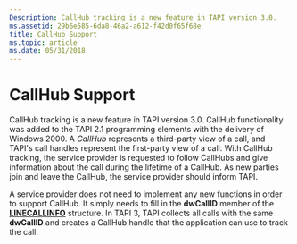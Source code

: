 ```yaml
---
Description: CallHub tracking is a new feature in TAPI version 3.0.
ms.assetid: 29b6e585-6da8-46a2-a612-f42d0f65f68e
title: CallHub Support
ms.topic: article
ms.date: 05/31/2018
---
```


# CallHub Support

CallHub tracking is a new feature in TAPI version 3.0. CallHub functionality was added to the TAPI 2.1 programming elements with the delivery of Windows 2000. A *CallHub* represents a third-party view of a call, and TAPI's call handles represent the first-party view of a call. With CallHub tracking, the service provider is requested to follow CallHubs and give information about the call during the lifetime of a CallHub. As new parties join and leave the CallHub, the service provider should inform TAPI.

A service provider does not need to implement any new functions in order to support CallHub. It simply needs to fill in the **dwCallID** member of the [**LINECALLINFO**](https://msdn.microsoft.com/library/ms735527(v=VS.85).aspx) structure. In TAPI 3, TAPI collects all calls with the same **dwCallID** and creates a CallHub handle that the application can use to track the call.

 

 



